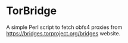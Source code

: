 # TorBridge
A simple Perl script to fetch obfs4 proxies from https://bridges.torproject.org/bridges website.
